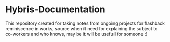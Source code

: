 # Hybris-Documentation

This repository created for taking notes from ongoing projects for flashback reminiscence in works, source when it need for explaining the subject to co-workers and who knows, may be it will be usefull for someone :)
